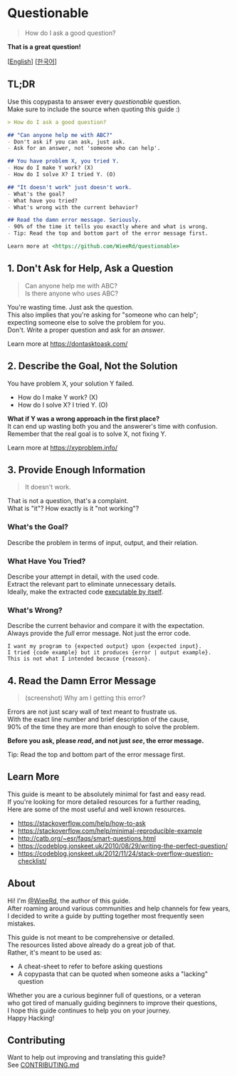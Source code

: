 # Questionable

> How do I ask a good question?

**That is a great question!**

[[English](https://github.com/WieeRd/questionable)]
[[한국어](/i18n/ko.md)]

## TL;DR

Use this copypasta to answer every *questionable* question.  
Make sure to include the source when quoting this guide :)

```markdown
> How do I ask a good question?

## "Can anyone help me with ABC?"
- Don't ask if you can ask, just ask.
- Ask for an answer, not 'someone who can help'.

## You have problem X, you tried Y.
- How do I make Y work? (X)
- How do I solve X? I tried Y. (O)

## "It doesn't work" just doesn't work.
- What's the goal?
- What have you tried?
- What's wrong with the current behavior?

## Read the damn error message. Seriously.
- 90% of the time it tells you exactly where and what is wrong.
- Tip: Read the top and bottom part of the error message first.

Learn more at <https://github.com/WieeRd/questionable>
```

## 1. Don't Ask for Help, Ask a Question

> Can anyone help me with ABC?  
> Is there anyone who uses ABC?

You're wasting time. Just ask the question.  
This also implies that you're asking for "someone who can help";  
expecting someone else to solve the problem for you.  
Don't. Write a proper question and ask for an *answer*.

Learn more at <https://dontasktoask.com/>

## 2. Describe the Goal, Not the Solution

You have problem X, your solution Y failed.

- How do I make Y work? (X)
- How do I solve X? I tried Y. (O)

**What if Y was a wrong approach in the first place?**  
It can end up wasting both you and the answerer's time with confusion.  
Remember that the real goal is to solve X, not fixing Y.

Learn more at <https://xyproblem.info/>

## 3. Provide Enough Information

> It doesn't work.

That is not a question, that's a complaint.  
What is "it"? How exactly is it "not working"?

### What's the Goal?

Describe the problem in terms of input, output, and their relation.

### What Have You Tried?

Describe your attempt in detail, with the used code.  
Extract the relevant part to eliminate unnecessary details.  
Ideally, make the extracted code [executable by itself][MRE].

[MRE]: https://stackoverflow.com/help/minimal-reproducible-example

### What's Wrong?

Describe the current behavior and compare it with the expectation.  
Always provide the *full* error message. Not just the error code.

```text
I want my program to {expected output} upon {expected input}.
I tried {code example} but it produces {error | output example}.
This is not what I intended because {reason}.
```

## 4. Read the Damn Error Message

> (screenshot) Why am I getting this error?

Errors are not just scary wall of text meant to frustrate us.  
With the exact line number and brief description of the cause,  
90% of the time they are more than enough to solve the problem.

**Before you ask, please *read*, and not just *see*, the error message.**

Tip: Read the top and bottom part of the error message first.

## Learn More

This guide is meant to be absolutely minimal for fast and easy read.  
If you're looking for more detailed resources for a further reading,  
Here are some of the most useful and well known resources.

- <https://stackoverflow.com/help/how-to-ask>
- <https://stackoverflow.com/help/minimal-reproducible-example>
- <http://catb.org/~esr/faqs/smart-questions.html>
- <https://codeblog.jonskeet.uk/2010/08/29/writing-the-perfect-question/>
- <https://codeblog.jonskeet.uk/2012/11/24/stack-overflow-question-checklist/>

## About

Hi! I'm [@WieeRd](https://github.com/WieeRd), the author of this guide.  
After roaming around various communities and help channels for few years,  
I decided to write a guide by putting together most frequently seen mistakes.

This guide is not meant to be comprehensive or detailed.  
The resources listed above already do a great job of that.  
Rather, it's meant to be used as:

- A cheat-sheet to refer to before asking questions
- A copypasta that can be quoted when someone asks a "lacking" question

Whether you are a curious beginner full of questions, or a veteran  
who got tired of manually guiding beginners to improve their questions,  
I hope this guide continues to help you on your journey.  
Happy Hacking!

## Contributing

Want to help out improving and translating this guide?  
See [CONTRIBUTING.md](/CONTRIBUTING.md)
